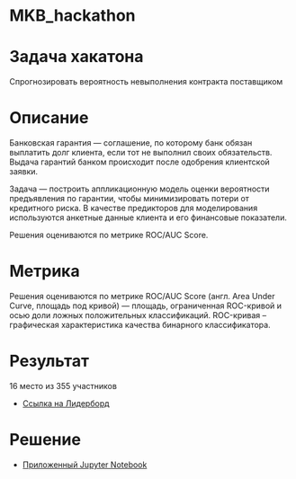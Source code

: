 # MKB_hackathon

# Задача хакатона
Спрогнозировать вероятность невыполнения
контракта поставщиком

# Описание 
Банковская гарантия — соглашение, по которому банк обязан выплатить долг клиента, если тот не выполнил своих обязательств. Выдача гарантий банком происходит после одобрения клиентской заявки.

Задача — построить аппликационную модель оценки вероятности предъявления по гарантии, чтобы минимизировать потери от кредитного риска. В качестве предикторов для моделирования используются анкетные данные клиента и его финансовые показатели.

Решения оцениваются по метрике ROC/AUC Score.

# Метрика

Решения оцениваются по метрике ROC/AUC Score (англ. Area Under Curve, площадь под кривой) — площадь, ограниченная ROC-кривой и осью доли ложных положительных классификаций. ROC-кривая – графичеcкая характеристика качества бинарного классификаторa.


# Результат 
 
16 место из 355 участников
* [Ссылка на Лидерборд](https://dsbattle.com/hackathons/mkb/)


# Решение 

* [Приложенный Jupyter Notebook](Hackathon_mkb.ipynb)
